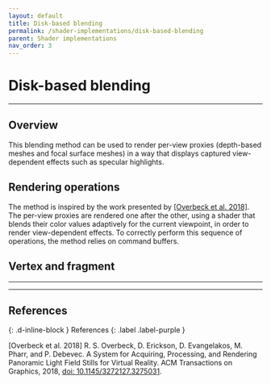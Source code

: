 ```yaml
---
layout: default
title: Disk-based blending
permalink: /shader-implementations/disk-based-blending
parent: Shader implementations
nav_order: 3
---
```


# Disk-based blending

* * *

## Overview

This blending method can be used to render per-view proxies (depth-based meshes and focal surface meshes) in a way that displays captured view-dependent effects such as specular highlights.

## Rendering operations

The method is inspired by the work presented by <a href="#overbeck2018">[Overbeck et al. 2018]</a>. The per-view proxies are rendered one after the other, using a shader that blends their color values adaptively for the current viewpoint, in order to render view-dependent effects. To correctly perform this sequence of operations, the method relies on command buffers.

## Vertex and fragment

* * * 
* * * 

## References
{: .d-inline-block }
References
{: .label .label-purple }

<a name="overbeck2018">[Overbeck et al. 2018]</a> R. S. Overbeck, D. Erickson, D. Evangelakos, M. Pharr, and P. Debevec. A System for Acquiring, Processing, and Rendering Panoramic Light Field Stills for Virtual Reality. ACM Transactions on Graphics, 2018, [doi: 10.1145/3272127.3275031](https://doi.org/10.1145/3272127.3275031).
